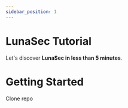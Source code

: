 ```yaml
---
sidebar_position: 1
---
```


# LunaSec Tutorial

Let's discover **LunaSec in less than 5 minutes**.

# Getting Started

Clone repo
